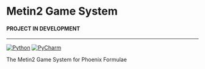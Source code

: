 <!-- LINKS -->
[phoenix-formulae]: https://phoenixformulae.com/
[phoenix-formulae-store]: https://store.phoenixformulae.com/
<!-- LINKS -->

<!-- PROJECTS -->
[projects:pxf-core]: https://github.com/PhoenixFormulae/PxF-Core
[projects:pxf-m1-gs]: https://github.com/PhoenixFormulae/Metin1-Game-System 
[projects:pxf-m2-gs]: https://github.com/PhoenixFormulae/Metin2-Game-System
<!-- PROJECTS -->

<!-- WIKIS -->
[wiki:pxf-store]: http://google.com/
<!-- WIKIS -->

<!-- DONS-SUBS -->
[subscriptions:patreon]: https://www.patreon.com/phoenixformulae
<!-- DONS-SUBS -->

<!-- SOCIALS -->
[socials:youtube]: https://www.youtube.com/channel/UCzccE_nQ1oq15BDlI9bpNlA
[socials:discord]: https://discord.gg/2anGcUMtfV
[socials:gmail]: phoenixformulae@gmail.com
[socials:gmailmailto]: mailto:phoenixformulae@gmail.com
<!-- SOCIALS -->

<!-- OTHERS -->
[IDE:pycharm]: https://www.jetbrains.com/pycharm/
[languages:python]: https://www.python.org/
[tools:github]: http://www.gihub.com/
[tools:git]: https://git-scm.com/
<!-- OTHERS -->


# Metin2 Game System
#### PROJECT IN DEVELOPMENT
___

[![Python](https://img.shields.io/badge/python-3.10-3670A0?style=for-the-badge&logo=python&logoColor=ffdd54)][languages:python]
[![PyCharm](https://img.shields.io/badge/pycharm-143?style=for-the-badge&logo=pycharm&logoColor=black&color=black&labelColor=green)][IDE:pycharm]

<!--
[![M2GS](https://img.shields.io/badge/PhoenixFormulae-Metin2%20Game%20System-FF1B2D.svg?style=for-the-badge&logo=data%3Aimage%2Fpng%3Bbase64%2CiVBORw0KGgoAAAANSUhEUgAAABAAAAAQCAMAAAFfKj%2FFAAAACXBIWXMAAC4jAAAuIwF4pT92AAAB11BMVEUtLS1LS0tpaWl0dHR6enp9fX2AgIBpaWlnZ2dsbGxoaGhvb25iYmKBfHxWVlZdXV1lZWWDf35kY2NLS0tZWVlgX15ZWVlXV1dSUlJSUFBKSUgsLCwaGhkyMTBBPzt8ZmU0NDRcVUolJCJrPz1CPjYvLSpHPi%2BCSUYWEQldNzZoXUcaEgllMS8AAAB3bVsfGAosGhJPKyB2alYaEQQ3GA9%2BNTJdTzKOfl9xYDwoFwdkUCqCKiYcDgM5DwN0DQifPDhiWUU%2BFwRvZUaxkEtKNhBfDgNjDQNkDwN4FwpjFwaFWCKvpH6BazinkmRzGAh1GgiRCwacJB1%2BZjFxDQduIwqxo4acgVqxZy5nLBB0CgWBPhiDGgm%2BnWzFoFPZqEdXJA5eGAtgKBJlOh5mDwRmEwdnJQ1nRxZoKRNoNRBpDANqPRVtVSZvORtxRCFyIQt0WiR2RhV2WSd3CgN5CwR8FAaCDwWECQSEGgmFbDaHCQSLCQSLVCGMJA2MbTSNCgSNGQuOLRGQDQSRLRiSaSqTCgSTCwWUCgSWCgSXCgWXCwWYCwWagkmbdVSgj26kaTCnkEywmlGzby22jk2%2Fk0C%2FqWfBejLDgjXMplDRrFTfuFzlvGXq1HTv2ovTH5lLAAAAX3RSTlMAAAAAAAAAAQICAwMEBAUGBwgKCwsLDA4QGBomJyosLTM%2BRERFR2JncXh4enp%2Ff4CAg4uNkZGTlp%2Blp66wusTFyszP3d7g4%2Bjo6urz9PX29%2Ff3%2Bfr7%2B%2Fz8%2Fv7%2B%2Fv7%2B%2FsII61cAAAABYktHRC3N2kE9AAAA4klEQVQYGQXBg0IDAABF0ZduLWPZtm3btm3bXMv2x3aOQHwIdPguBn98BdvNApDDzaWN2ob3%2FEVmf6mghLQwEFl%2FZ48jL8kivcN0tJGLAIw%2BIAAAkeTs1gmI8t6DhXxH5Ho7sfO0%2FivltK8u75%2FWoajw8auLPg8EwTXHTbWJAgxeLiDAM8ga3CP8ABCQ3Rhb3DrQleAEIAj9%2Bp41PXyO3d3XlwUi4hpG36YX51%2FPt8zPQzEWIq%2BiaGVqbWZucvekO94WYWVHdIv5enOppyDA295SAEBqZVV1YUZKZIgAAAAA%2FgFPFzMtwfyr7gAAAABJRU5ErkJggg%3D%3D)][projects:pxf-m2-gs]
-->

The Metin2 Game System for Phoenix Formulae

<br />
